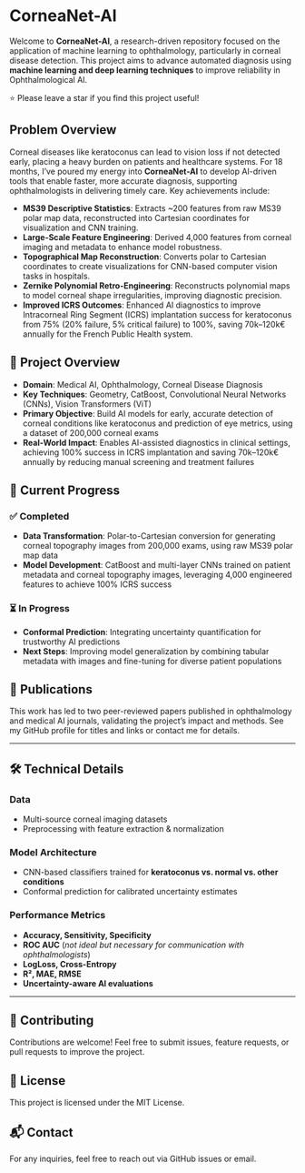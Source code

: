 # CorneaNet-AI

Welcome to **CorneaNet-AI**, a research-driven repository focused on the application of machine learning to ophthalmology, particularly in corneal disease detection. This project aims to advance automated diagnosis using **machine learning and deep learning techniques** to improve reliability in Ophthalmological AI.

⭐ Please leave a star if you find this project useful!

## Problem Overview
Corneal diseases like keratoconus can lead to vision loss if not detected early, placing a heavy burden on patients and healthcare systems. For 18 months, I’ve poured my energy into **CorneaNet-AI** to develop AI-driven tools that enable faster, more accurate diagnosis, supporting ophthalmologists in delivering timely care. Key achievements include:
- **MS39 Descriptive Statistics**: Extracts ~200 features from raw MS39 polar map data, reconstructed into Cartesian coordinates for visualization and CNN training.
- **Large-Scale Feature Engineering**: Derived 4,000 features from corneal imaging and metadata to enhance model robustness.
- **Topographical Map Reconstruction**: Converts polar to Cartesian coordinates to create visualizations for CNN-based computer vision tasks in hospitals.
- **Zernike Polynomial Retro-Engineering**: Reconstructs polynomial maps to model corneal shape irregularities, improving diagnostic precision.
- **Improved ICRS Outcomes**: Enhanced AI diagnostics to improve Intracorneal Ring Segment (ICRS) implantation success for keratoconus from 75% (20% failure, 5% critical failure) to 100%, saving 70k–120k€ annually for the French Public Health system.

## 🚀 Project Overview
- **Domain**: Medical AI, Ophthalmology, Corneal Disease Diagnosis
- **Key Techniques**: Geometry, CatBoost, Convolutional Neural Networks (CNNs), Vision Transformers (ViT)
- **Primary Objective**: Build AI models for early, accurate detection of corneal conditions like keratoconus and prediction of eye metrics, using a dataset of 200,000 corneal exams
- **Real-World Impact**: Enables AI-assisted diagnostics in clinical settings, achieving 100% success in ICRS implantation and saving 70k–120k€ annually by reducing manual screening and treatment failures

## 📌 Current Progress
### ✅ Completed
- **Data Transformation**: Polar-to-Cartesian conversion for generating corneal topography images from 200,000 exams, using raw MS39 polar map data
- **Model Development**: CatBoost and multi-layer CNNs trained on patient metadata and corneal topography images, leveraging 4,000 engineered features to achieve 100% ICRS success

### ⏳ In Progress
- **Conformal Prediction**: Integrating uncertainty quantification for trustworthy AI predictions
- **Next Steps**: Improving model generalization by combining tabular metadata with images and fine-tuning for diverse patient populations

## 📝 Publications
This work has led to two peer-reviewed papers published in ophthalmology and medical AI journals, validating the project’s impact and methods. See my GitHub profile for titles and links or contact me for details.

---

## 🛠 Technical Details

### **Data**
- Multi-source corneal imaging datasets
- Preprocessing with feature extraction & normalization

### **Model Architecture**
- CNN-based classifiers trained for **keratoconus vs. normal vs. other conditions**
- Conformal prediction for calibrated uncertainty estimates

### **Performance Metrics**
- **Accuracy, Sensitivity, Specificity**
- **ROC AUC** (*not ideal but necessary for communication with ophthalmologists*)
- **LogLoss, Cross-Entropy**
- **R², MAE, RMSE**
- **Uncertainty-aware AI evaluations**

---

## 📢 Contributing
Contributions are welcome! Feel free to submit issues, feature requests, or pull requests to improve the project.

## 📄 License
This project is licensed under the MIT License.

## 📬 Contact
For any inquiries, feel free to reach out via GitHub issues or email.
